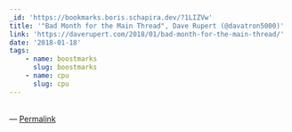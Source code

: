 ```yaml
---
_id: 'https://bookmarks.boris.schapira.dev/?1LIZVw'
title: '"Bad Month for the Main Thread", Dave Rupert (@davatron5000)'
link: 'https://daverupert.com/2018/01/bad-month-for-the-main-thread/'
date: '2018-01-18'
tags:
    - name: boostmarks
      slug: boostmarks
    - name: cpu
      slug: cpu
---
```


<br>&#8212;
<a href="https://bookmarks.boris.schapira.dev/?1LIZVw" title="Permalink">Permalink</a>
